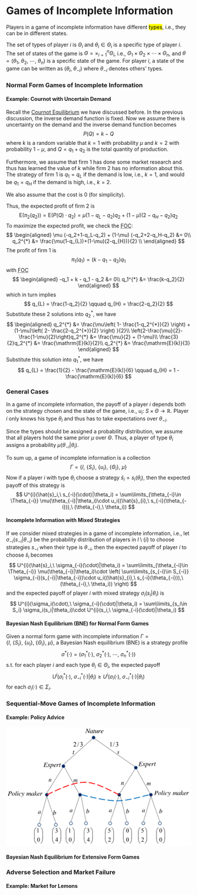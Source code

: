 # Games of Incomplete Information

Players in a game of incomplete information have different <mark>types</mark>, i.e., they can be in different states.

The set of types of player $i$ is $\Theta_i$ and $\theta_i\in \Theta_i$ is a specific type of player $i$. The set of states of the game is $\Theta = \times_{i=1}^{n}\Theta_i$, i.e., $\Theta_1\times \Theta_2\times \cdots \times \Theta_n$, and $\theta = (\theta_1,\ \theta_2,\ \cdots,\ \theta_n)$ is a specific state of the game. For player $i$, a state of the game can be written as $(\theta_i,\ \theta_{-i})$ where $\theta_{-i}$ denotes others' types.

### Normal Form Games of Incomplete Information

#### Example: Cournot with Uncertain Demand
Recall the [Cournot Equilibrium](courses/game_theory/3_nash_equilibrium.md#cournot-equilibrium) we have discussed before. In the previous discussion, the inverse demand function is fixed. Now we assume there is uncertainty on the demand and the inverse demand function becomes 
$$
P(Q) = k - Q
$$where $k$ is a random variable that $k=1$ with probability $\mu$ and $k=2$ with probability $1-\mu$, and $Q=q_1+q_2$ is the total quantity of production.

Furthermore, we assume that firm 1 has done some market research and thus has learned the value of $k$ while firm 2 has no information about this. The strategy of firm 1 is $q_1=q_{L}$ if the demand is low, i.e., $k=1$, and would be $q_1=q_{H}$ if the demand is high, i.e., $k=2$.

We also assume that the cost is $0$ (for simplicity).

Thus, the expected profit of firm 2 is 
$$
\mathrm{E}(\pi_2(q_2)) = \mathrm{E}(P(Q)\cdot q_2) = \mu (1-q_{L}-q_2)q_2 + (1-\mu)(2-q_{H}-q_2)q_2
$$To maximize the expected profit, we check the <abbr title='First Order Condition'>FOC</abbr>: 
$$
\begin{aligned}
 \mu (-q_2+1-q_L-q_2) + (1-\mu) (-q_2+2-q_H-q_2) &= 0\\
 q_2^{*} &= \frac{\mu(1-q_{L})+(1-\mu)(2-q_{H})}{2} \\
\end{aligned}
$$The profit of firm 1 is 
$$
\pi_1(q_1) = (k-q_1-q_2)q_1
$$with <abbr title='First Order Condition'>FOC</abbr>
$$
\begin{aligned}
 -q_1 + k - q_1 - q_2 &= 0\\
 q_1^{*} &= \frac{k-q_2}{2}
\end{aligned}
$$which in turn implies 
$$
q_{L} = \frac{1-q_2}{2} \qquad q_{H} = \frac{2-q_2}{2}
$$Substitute these 2 solutions into $q_2^{*}$, we have 
$$
\begin{aligned}
 q_2^{*} &= \frac{\mu\left( 1- \frac{1-q_2^{*}}{2} \right) + (1-\mu)\left( 2- \frac{2-q_2^{*}}{2} \right) }{2}\\
 \left(2-\frac{\mu}{2}-\frac{1-\mu}{2}\right)q_2^{*} &= \frac{\mu}{2} + (1-\mu)\\
 \frac{3}{2}q_2^{*} &= \frac{\mathrm{E}(k)}{2}\\
 q_2^{*} &= \frac{\mathrm{E}(k)}{3}
\end{aligned}
$$Substitute this solution into $q_1^{*}$, we have 
$$
q_{L} = \frac{1}{2} - \frac{\mathrm{E}(k)}{6} \qquad q_{H} = 1 - \frac{\mathrm{E}(k)}{6}
$$

### General Cases
In a game of incomplete information, the payoff of a player $i$ depends both on the strategy chosen and the state of the game, i.e., $u_i:\ S \times \Theta \to \mathbb{R}$. Player $i$ only knows his type $\theta_i$ and thus has to take expectations over $\theta_{-i}$.

Since the types should be assigned a probability distribution, we assume that all players hold the same prior $\mu$ over $\Theta$. Thus, a player of type $\theta_i$ assigns a probability $\mu(\theta_{-i}|\theta_i)$.

To sum up, a game of incomplete information is a collection 
$$
\Gamma = \{I,\ \{S_i\},\ \{u_i\},\ \{\Theta_i\},\ \mu\}
$$Now if a player $i$ with type $\theta_i$ choose a strategy $\hat{s}_i = s_i(\theta_i)$, then the expected payoff of this strategy is 
$$
U^{i}(\hat{s}_i,\ s_{-i}(\cdot)|\theta_i) = \sum\limits_{\theta_{-i}\in \Theta_{-i}} \mu(\theta_{-i}|\theta_i)\cdot u_i((\hat{s}_{i},\ s_{-i}(\theta_{-i})),\ (\theta_{-i},\ \theta_i))
$$

#### Incomplete Information with Mixed Strategies
If we consider mixed strategies in a game of incomplete information, i.e., let $\sigma_{-i}(s_{-i}|\theta_{-i})$ be the probability distribution of players in $I\setminus \{i\}$ to choose strategies $s_{-i}$ when their type is $\theta_{-i}$, then the expected payoff of player $i$ to choose $\hat{s}_i$ becomes 
$$
U^{i}(\hat{s}_i,\ \sigma_{-i}(\cdot)|\theta_i) = \sum\limits_{\theta_{-i}\in \Theta_{-i}} \mu(\theta_{-i}|\theta_i)\cdot \left( \sum\limits_{s_{-i}\in S_{-i}} \sigma_{-i}(s_{-i}|\theta_{-i})\cdot u_i((\hat{s}_{i},\ s_{-i}(\theta_{-i})),\ (\theta_{-i},\ \theta_i)) \right) 
$$and the expected payoff of player $i$ with mixed strategy $\sigma_i(s_i|\theta_i)$ is 
$$
U^{i}(\sigma_i(\cdot),\ \sigma_{-i}(\cdot)|\theta_i) = \sum\limits_{s_i\in S_i} \sigma_i(s_i|\theta_i)\cdot U^{i}(s_i,\ \sigma_{-i}(\cdot)|\theta_i)
$$

#### Bayesian Nash Equilibrium (BNE) for Normal Form Games
Given a normal form game with incomplete information $\Gamma = \{I,\ \{S_i\},\ \{u_i\},\ \{\Theta_i\},\ \mu\}$, a Bayesian Nash equilibrium (BNE) is a strategy profile 
$$
\sigma^{*}(\cdot) = (\sigma_1^{*}(\cdot),\ \sigma_2^{*}(\cdot),\ \cdots,\ \sigma_n^{*}(\cdot))
$$s.t. for each player $i$ and each type $\theta_i \in \Theta_i$, the expected payoff 
$$
U^{i}(\sigma_i^{*}(\cdot),\ \sigma_{-i}^{*}(\cdot)|\theta_i) \geqslant U^{i}(\sigma_i(\cdot),\ \sigma_{-i}^{*}(\cdot)|\theta_i)
$$for each $\sigma_i(\cdot)\in \Sigma_i$.

### Sequential-Move Games of Incomplete Information

#### Example: Policy Advice
<div align='center'>

![](image/2022-03-28-11-19-38.png)
</div align='center'>

#### Bayesian Nash Equilibrium for Extensive Form Games


### Adverse Selection and Market Failure

#### Example: Market for Lemons

